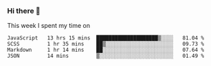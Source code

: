 ### Hi there 👋

<!--
**qiruohan/qiruohan** is a ✨ _special_ ✨ repository because its `README.md` (this file) appears on your GitHub profile.

Here are some ideas to get you started:

- 🔭 I’m currently working on ...
- 🌱 I’m currently learning ...
- 👯 I’m looking to collaborate on ...
- 🤔 I’m looking for help with ...
- 💬 Ask me about ...
- 📫 How to reach me: ...
- 😄 Pronouns: ...
- ⚡ Fun fact: ...
-->

This week I spent my time on 
<!--START_SECTION:waka-->
```text
JavaScript   13 hrs 15 mins  ████████████████████▒░░░░   81.04 % 
SCSS         1 hr 35 mins    ██▒░░░░░░░░░░░░░░░░░░░░░░   09.73 % 
Markdown     1 hr 14 mins    ██░░░░░░░░░░░░░░░░░░░░░░░   07.64 % 
JSON         14 mins         ▒░░░░░░░░░░░░░░░░░░░░░░░░   01.49 % 
```
<!--END_SECTION:waka-->
